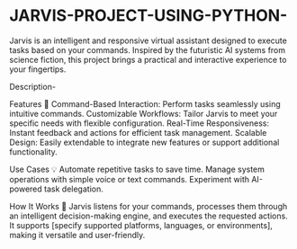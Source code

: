 # JARVIS-PROJECT-USING-PYTHON-
Jarvis is an intelligent and responsive virtual assistant designed to execute tasks based on your commands. Inspired by the futuristic AI systems from science fiction, this project brings a practical and interactive experience to your fingertips.

Description-

Features 🌟
Command-Based Interaction: Perform tasks seamlessly using intuitive commands.
Customizable Workflows: Tailor Jarvis to meet your specific needs with flexible configuration.
Real-Time Responsiveness: Instant feedback and actions for efficient task management.
Scalable Design: Easily extendable to integrate new features or support additional functionality.

Use Cases 💡
Automate repetitive tasks to save time.
Manage system operations with simple voice or text commands.
Experiment with AI-powered task delegation.

How It Works 🔧
Jarvis listens for your commands, processes them through an intelligent decision-making engine, and executes the requested actions. It supports [specify supported platforms, languages, or environments], making it versatile and user-friendly.

